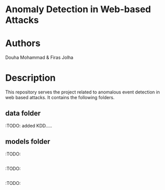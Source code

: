 # Anomaly Detection in Web-based Attacks 

# Authors
Douha Mohammad & Firas Jolha

# Description
This repository serves the project related to anomalous event detection in web based attacks. It contains the following folders.

## data folder
:TODO:
added KDD.....


## models folder
:TODO:


## 
:TODO:

##
:TODO:




